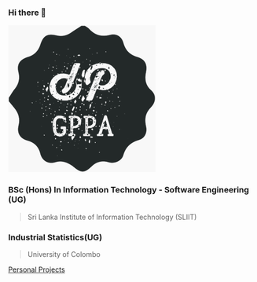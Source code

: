 ### Hi there 👋

<img src="https://github.com/pawanpiumal/CS2001-Assignment-5/blob/master/Images/Logo.png?raw=true" alt="GPPA Group" style="filter: invert(0%) sepia(0%) saturate(17%) hue-rotate(324deg) brightness(95%) contrast(105%);"/>

### BSc (Hons) In Information Technology - Software Engineering (UG)
> Sri Lanka Institute of Information Technology (SLIIT)
  
### Industrial Statistics(UG)
> University of Colombo

[Personal Projects](https://pawanpiumal.github.io/)
